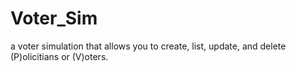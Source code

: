 # Voter_Sim
a voter simulation that allows you to create, list, update, and delete (P)olicitians or (V)oters.
